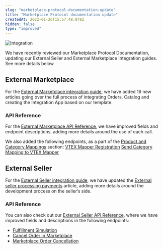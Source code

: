 ```yaml
---
slug: "marketplace-protocol-documentation-update"
title: "Marketplace Protocol documentation update"
createdAt: 2022-01-26T15:57:48.978Z
hidden: false
type: "improved"
---
```


![Integration](https://cdn.jsdelivr.net/gh/vtexdocs/dev-portal-content@main/images/marketplace-protocol-documentation-update-0.png)

We have recently reviewed our Marketplace Protocol Documentation, updating our External Seller and External Marketplace Integration guides. See more details below

## External Marketplace

For the [External Marketplace integration guide](https://developers.vtex.com/vtex-rest-api/docs/external-marketplace-integration-guide), we have added 16 new articles going over the full process of integrating Orders, Catalog and creating the Integration App based on our template.

### API Reference

For the [External Marketplace API Reference](https://developers.vtex.com/vtex-rest-api/reference/external-marketplace), we have improved fields and endpoint descriptions, adding more details around the use of each call.

We also  added the following endpoints, as a part of the [Product and Category Mappings](https://developers.vtex.com/vtex-rest-api/docs/external-marketplace-integration-catalog-mapping) section:
[VTEX Mapper Registration](https://developers.vtex.com/docs/api-reference/marketplace-protocol-external-marketplace-mapper#post-/api/mkp-category-mapper/connector/register)
[Send Category Mapping to VTEX Mapper](https://developers.vtex.com/docs/api-reference/marketplace-protocol-external-marketplace-mapper#post-/api/mkp-category-mapper/categories/marketplace/-id-)

## External Seller

For the  [External Seller integration guide](https://developers.vtex.com/vtex-rest-api/docs/external-seller-integration-guide), we have updated the [External seller processing payments](https://developers.vtex.com/vtex-rest-api/docs/external-seller-processing-payments) article, adding more details around the development process on the seller’s side.

### API Reference

You can also check out our [External Seller API Reference](https://developers.vtex.com/vtex-rest-api/reference/external-seller), where we have improved fields and descriptions in the following endpoints:

- [Fulfillment Simulation](https://developers.vtex.com/vtex-rest-api/reference/fulfillment-simulation)  
- [Cancel Order in Marketplace](https://developers.vtex.com/docs/api-reference/marketplace-protocol#post-/pvt/orders/-marketplaceOrderId-/cancel)
- [Marketplace Order Cancellation](https://developers.vtex.com/docs/api-reference/marketplace-protocol-external-seller-fulfillment#post-/pvt/orders/-orderId-/cancel)
